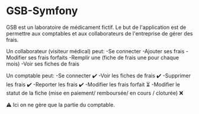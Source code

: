 # GSB-Symfony
GSB est un laboratoire de médicament fictif.
Le but de l'application est de permettre aux comptables et aux collaborateurs de l'entreprise de gérer des frais. 

Un collaborateur (visiteur médical) peut:
-Se connecter
-Ajouter ses frais 
-Modifier ses frais forfaits
-Remplir une (fiche de frais une pour chaque mois)
-Voir ses fiches de frais

Un comptable peut:
-Se connecter ✔️
-Voir les fiches de frais ✔️
-Supprimer les frais  ✔️
-Reporter les frais ✔️
-Modifier les frais forfait ⏳
-Modifier le statut de la fiche (mise en paiement/ remboursée/ en cours / cloturée) ❌


⚠️ Ici on ne gère que la partie du comptable.

